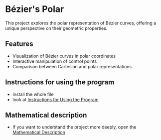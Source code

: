 # Bézier's Polar

This project explores the polar representation of Bézier curves, offering a unique perspective on their geometric properties.

## Features

- Visualization of Bézier curves in polar coordinates
- Interactive manipulation of control points
- Comparison between Cartesian and polar representations

## Instructions for using the program
- Install the whole file
- look at [Instructions for Using the Program](Instructions_for_Using_the_Program.pdf)


## Mathematical description
- If you want to understand the project more deeply, open the [Mathematical Description](Mathematical_Description.pdf)
